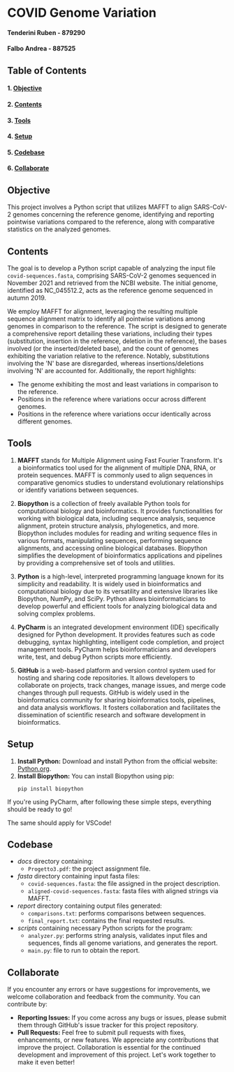 # COVID Genome Variation

#### Tenderini Ruben - 879290
#### Falbo Andrea - 887525

## Table of Contents

#### 1. [Objective](#objective)
#### 2. [Contents](#contents)
#### 3. [Tools](#tools)
#### 4. [Setup](#setup)
#### 5. [Codebase](#codebase)
#### 6.  [Collaborate](#collaborate)

## Objective
This project involves a Python script that utilizes MAFFT to align SARS-CoV-2 genomes concerning the reference genome, 
identifying and reporting pointwise variations compared to the reference, along with comparative statistics on the analyzed genomes.

## Contents

The goal is to develop a Python script capable of analyzing the input file `covid-sequences.fasta`, comprising SARS-CoV-2 genomes sequenced in November 2021 and retrieved from the NCBI website. The initial genome, identified as NC_045512.2, acts as the reference genome sequenced in autumn 2019.

We employ MAFFT for alignment, leveraging the resulting multiple sequence alignment matrix to identify all pointwise variations among genomes in comparison to the reference. The script is designed to generate a comprehensive report detailing these variations, including their types (substitution, insertion in the reference, deletion in the reference), the bases involved (or the inserted/deleted base), and the count of genomes exhibiting the variation relative to the reference. Notably, substitutions involving the 'N' base are disregarded, whereas insertions/deletions involving 'N' are accounted for. Additionally, the report highlights:
- The genome exhibiting the most and least variations in comparison to the reference.
- Positions in the reference where variations occur across different genomes.
- Positions in the reference where variations occur identically across different genomes.


## Tools

1. **MAFFT** stands for Multiple Alignment using Fast Fourier Transform. It's a bioinformatics tool used for the 
alignment of multiple DNA, RNA, or protein sequences. MAFFT is commonly used to align sequences in comparative genomics 
studies to understand evolutionary relationships or identify variations between sequences.

2. **Biopython** is a collection of freely available Python tools for computational biology and bioinformatics. It provides functionalities for working with biological data, including sequence analysis, sequence alignment, protein structure analysis, phylogenetics, and more. Biopython includes modules for reading and writing sequence files in various formats, manipulating sequences, performing sequence alignments, and accessing online biological databases. Biopython simplifies the development of bioinformatics applications and pipelines by providing a comprehensive set of tools and utilities.

3. **Python** is a high-level, interpreted programming language known for its simplicity and readability. It is widely used in bioinformatics and computational biology due to its versatility and extensive libraries like Biopython, NumPy, and SciPy. Python allows bioinformaticians to develop powerful and efficient tools for analyzing biological data and solving complex problems.

4. **PyCharm** is an integrated development environment (IDE) specifically designed for Python development. It provides features such as code debugging, syntax highlighting, intelligent code completion, and project management tools. PyCharm helps bioinformaticians and developers write, test, and debug Python scripts more efficiently.

5. **GitHub** is a web-based platform and version control system used for hosting and sharing code repositories. It allows developers to collaborate on projects, track changes, manage issues, and merge code changes through pull requests. GitHub is widely used in the bioinformatics community for sharing bioinformatics tools, pipelines, and data analysis workflows. It fosters collaboration and facilitates the dissemination of scientific research and software development in bioinformatics.

## Setup

1. **Install Python:** Download and install Python from the official website: [Python.org](https://www.python.org/).
2. **Install Biopython:** You can install Biopython using pip:
   ```
   pip install biopython
   ```
If you're using PyCharm, after following these simple steps, everything should be ready to go!

The same should apply for VSCode!

## Codebase
- *docs* directory containing:
  - `Progetto3.pdf`: the project assignment file.
- *fasta* directory containing input fasta files:
  - `covid-sequences.fasta`: the file assigned in the project description.
  - `aligned-covid-sequences.fasta`: fasta files with aligned strings via MAFFT.
- *report* directory containing output files generated:
  - `comparisons.txt`: performs comparisons between sequences.
  - `final_report.txt`: contains the final requested results.
- *scripts* containing necessary Python scripts for the program:
  - `analyzer.py`: performs string analysis, validates input files and sequences, finds all genome variations, and generates the report.
  - `main.py`: file to run to obtain the report.

## Collaborate
If you encounter any errors or have suggestions for improvements, we welcome collaboration and feedback from the community. You can contribute by:
- **Reporting Issues:** If you come across any bugs or issues, please submit them through GitHub's issue tracker for this project repository.
- **Pull Requests:** Feel free to submit pull requests with fixes, enhancements, or new features. We appreciate any contributions that improve the project.
Collaboration is essential for the continued development and improvement of this project. Let's work together to make it even better!